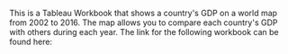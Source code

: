 This is a Tableau Workbook that shows a country's GDP on a world map from 2002 to 2016. The map allows you to compare each country's GDP with others during each year. The link for the following workbook can be found here:
